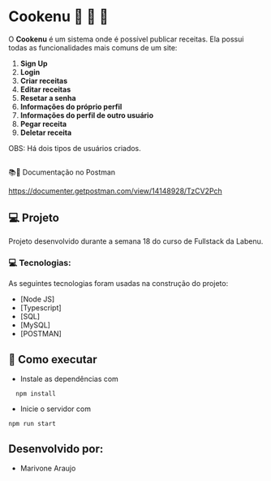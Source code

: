# Cookenu 🍣 🍱 🍲 
O **Cookenu** é um sistema onde é possível publicar receitas. Ela possui todas as funcionalidades mais comuns de um site:

1. **Sign Up**
2. **Login**
3. **Criar receitas**
4. **Editar receitas**
5. **Resetar a senha**
6. **Informações do próprio perfil**
7. **Informações do perfil de outro usuário** 
8. **Pegar receita** 
9. **Deletar receita** 


OBS: Há dois tipos de usuários criados.

<h2 align="center">

</h2

## 📚📰 Documentação no Postman
https://documenter.getpostman.com/view/14148928/TzCV2Pch
## 💻 Projeto
Projeto desenvolvido durante a semana 18 do curso de Fullstack da Labenu. 

### 💻 Tecnologias:
As seguintes tecnologias foram usadas na construção do projeto:
- [Node JS]
- [Typescript]
- [SQL]
- [MySQL]
- [POSTMAN]

## 🚀 Como executar
* Instale as dependências com
```
  npm install
 ```
* Inicie o servidor com
 ```
 npm run start
 ```
## Desenvolvido por:
* Marivone Araujo
